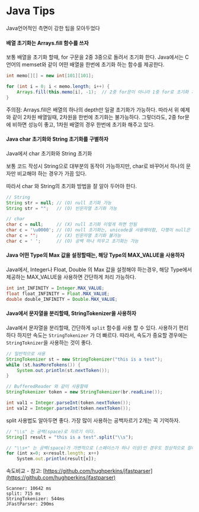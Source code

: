 # Java Tips

Java언어적인 측면이 강한 팁을 모아두었다

#### 배열 초기화는 Arrays.fill 함수를 쓰자

보통 배열을 초기화 할때, for 구문을 2중 3중으로 돌려서 초기화 한다. Java에서는 C언어의 memset와 같이 어떤 배열을 한번에 초기화 하는 함수를 제공한다.

```java
int memo[][] = new int[101][101];

for (int i = 0; i < memo.length; i++) {
    Arrays.fill(this.memo[i], -1);  // 2중 for문이 아니라 1중 for로 초기화 가능
}
```

주의점: Arrays.fill은 배열의 하나의 depth만 일괄 초기화가 가능하다. 따라서 위 예제와 같이 2차원 배열일때, 2차원을 한번에 초기화는 불가능하다. 그렇더라도, 2중 for문에 비하면 성능이 좋고, 1차원 배열의 경우 한번에 초기화 해주고 있다.

#### Java char 초기화와 String 초기화를 구별하자

Java에서 char 초기화와 String 초기화

보통 코드 작성시 String으로 대부분의 동작이 가능하지만, char로 바꾸어서 하나의 문자만 비교해야 하는 경우가 가끔 있다.

따라서 char 와 String의 초기화 방법을 잘 알아 두어야 한다.

```java
// String
String str = null; // (O) null 초기화 가능
String str = "";   // (O) 빈문자열 초기화 가능

// char
char c = null;     // (X) null 초기화 이렇게 하면 안됨
char c = '\u0000'; // (O) null 초기화는, unicode을 사용해야함, 다행이 null은 0000임, 싱글 쿼테이션 써야함
char c = '';       // (X) 빈문자열 초기화 불가능
char c = ' ';      // (O) 공백 하나 띄우고 초기화는 가능
```

#### Java 어떤 Type의 Max 값을 설정할때는, 해당 Type의 MAX\_VALUE을 사용하자

Java에서, Integer나 Float, Double 의 Max 값을 설정해야 하는경우, 해당  Type에서 제공하는 MAX\_VALUE을 사용하면 간단하게 처리 가능하다.

```java
int int_INFINITY = Integer.MAX_VALUE;
float float_INFINITY = Float.MAX_VALUE;
double double_INFINITY = Double.MAX_VALUE;
```

#### Java에서 문자열을 분리할때, StringTokenizer을 사용하자

Java에서 문자열을 분리할때, 간단하게 `split` 함수를 사용 할 수 있다.  사용하기 편리하다 하지만 속도는 `StringTokenizer` 가 더 빠르다. 따라서, 속도가 중요할 경우에는 `StringToknizer`을 사용하는 것이 좋다.

```java
// 일반적으로 사용
StringTokenizer st = new StringTokenizer("this is a test");
while (st.hasMoreTokens()) {
    System.out.println(st.nextToken());
}

// BufferedReader 와 같이 사용할때
StringTokenizer token = new StringTokenizer(br.readLine());

int val1 = Integer.parseInt(token.nextToken());
int val2 = Integer.parseInt(token.nextToken());
```

split 사용법도 알아두면 좋다. 가장 많이 사용하는 공백자르기 2개는 꼭 기억하자.

```js
// "\\s" 는 공백(space)로 자르기 이다.
String[] result = "this is a test".split("\\s");

// "\\s+" 는 공백(space)가 가변적으로 (스페이스가 하나 이상)인 경우도 정상적으로 잘라주는 표현이다.
for (int x=0; x<result.length; x++)
    System.out.println(result[x]);
```

속도비교 - 참고: [https://github.com/hughperkins/jfastparser](https://github.com/hughperkins/jfastparser)

```
Scanner: 10642 ms
split: 715 ms
StringTokenizer: 544ms
JFastParser: 290ms
```



